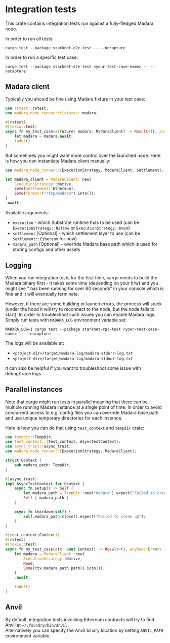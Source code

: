 # Integration tests

This crate contains integration tests run against a fully-fledged Madara node.

In order to run all tests:
```
cargo test --package starknet-e2e-test -- --nocapture
```

In order to run a specific test case:
```
cargo test --package starknet-e2e-test <your-test-case-name> -- --nocapture
```

## Madara client

Typically you should be fine using Madara fixture in your test case:

```rust
use rstest::rstest;
use madara_node_runner::fixtures::madara;

#[rstest]
#[tokio::test]
async fn my_test_case(#[future] madara: MadaraClient) -> Result<(), anyhow::Error> {
    let madara = madara.await;
    todo!()
}
```

But sometimes you might want more control over the launched node. 
Here is how you can instantiate Madara client manually:

```rust
use madara_node_runner::{ExecutionStrategy, MadaraClient, Settlement};

let madara_client = MadaraClient::new(
    ExecutionStrategy::Native,
    Some(Settlement::Ethereum),
    Some(format!("/tmp/madara").into()),
)
.await;
```

Available arguments:
* `execution` - which Substrate runtime thas to be used (can be `ExecutionStrategy::Native` or `ExecutionStrategy::Wasm`)
* `settlement` [Optional] - which settlement layer to use (can be `Settlement::Ethereum` for now)
* `madara_path` [Optional] - override Madara base path which is used for storing configs and other assets

## Logging

When you run integration tests for the first time, cargo needs to build the Madara binary first - it takes some time (depending on your h/w) and you might see "<your-test-case-name> has been running for over 60 seconds" in your console which is fine and it will eventually terminate.  

However, if there are some building or launch errors, the process will stuck (under the hood it will try to reconnect to the node, but the node fails to start). In order to troubleshoot such issues you can enable Madara logs. Simply run tests with `MADARA_LOG` environment variable set:
```
MADARA_LOG=1 cargo test --package starknet-rpc-test <your-test-case-name> -- --nocapture
```

The logs will be available at:
* `<project-dir>/target/madara-log/madara-stderr-log.txt`
* `<project-dir>/target/madara-log/madara-stdout-log.txt`

It can also be helpful if you want to troubleshoot some issue with debug/trace logs.

## Parallel instances

Note that cargo might run tests in parallel meaning that there can be multiple running Madara instance at a single point of time. 
In order to avoid concurrent access to e.g. config files you can override Madara base path and use unique temporary directories for each instance.  

Here is how you can do that using `test_context` and `tempdir` crate:

```rust
use tempdir::TempDir;
use test_context::{test_context, AsyncTestContext};
use async_trait::async_trait;
use madara_node_runner::{ExecutionStrategy, MadaraClient};

struct Context {
    pub madara_path: TempDir,
}

#[async_trait]
impl AsyncTestContext for Context {
    async fn setup() -> Self {
        let madara_path = TempDir::new("madara").expect("Failed to create Madara path");
        Self { madara_path }
    }

    async fn teardown(self) {
        self.madara_path.close().expect("Failed to clean up");
    }
}

#[test_context(Context)]
#[rstest]
#[tokio::test]
async fn my_test_case(ctx: &mut Context) -> Result<(), anyhow::Error> {
    let madara = MadaraClient::new(
        ExecutionStrategy::Native,
        None,
        Some(ctx.madara_path.path().into()),
    )
    .await;

    todo!()
}
```

## Anvil

By default, integration tests involving Ethereum contracts will try to find Anvil at `~/.foundry/bin/anvil`.  
Alternatively you can specify the Anvil binary location by setting `ANVIL_PATH` environment variable.